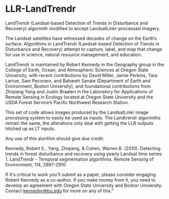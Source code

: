 # LLR-LandTrendr
LandTrendr (Landsat-based Detection of Trends in Disturbance and Recovery) algorimth modified to accept LandsatLinkr-processed imagery.

The Landsat satellites have witnessed decades of change on the Earth’s surface. Algorithms in LandTrendr (Landsat-based Detection of Trends in Disturbance and Recovery) attempt to capture, label, and map that change for use in science, natural resource management, and education.

LandTrendr is maintained by Robert Kennedy in the Geography group in the College of Earth, Ocean, and Atmospheric Sciences at Oregon State University, with recent contributions by David Miller, Jamie Perkins, Tara Larrue, Sam Pecoraro, and Bahareh Sanaie (Department of Earth and Environment, Boston University), and foundational contributions from Zhiqiang Yang and Justin Braaten in the Laboratory for Applications of Remote Sensing in Ecology located at Oregon State University and the USDA Forest Service’s Pacific Northwest Research Station.

This set of code allows images produced by the LandsatLinkr image processing system to easily be used as inputs. The Landtrendr algorimths remain the same, the alterations only deal with getting the LLR outputs hitched up as LT inputs.


Any use of this alorithm should give due credit:

Kennedy, Robert E., Yang, Zhiqiang, & Cohen, Warren B. (2010). Detecting trends in forest disturbance and recovery using yearly Landsat time series: 1. LandTrendr - Temporal segmentation algorithms. Remote Sensing of Environment, 114, 2897-2910

If it's critical to work you'll submit as a paper, please consider engaging Robert Kennedy as a co-author. If you make money from it, you need to develop an agreement with Oregon State University and Boston University.
Contact kennedyr@bu.edu for more on any of this."
